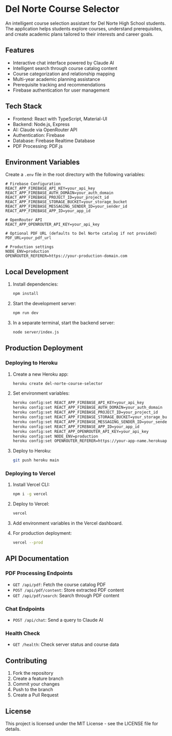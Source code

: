 # Del Norte Course Selector

An intelligent course selection assistant for Del Norte High School students. The application helps students explore courses, understand prerequisites, and create academic plans tailored to their interests and career goals.

## Features

- Interactive chat interface powered by Claude AI
- Intelligent search through course catalog content
- Course categorization and relationship mapping
- Multi-year academic planning assistance
- Prerequisite tracking and recommendations
- Firebase authentication for user management

## Tech Stack

- Frontend: React with TypeScript, Material-UI
- Backend: Node.js, Express
- AI: Claude via OpenRouter API
- Authentication: Firebase
- Database: Firebase Realtime Database
- PDF Processing: PDF.js

## Environment Variables

Create a `.env` file in the root directory with the following variables:

```env
# Firebase Configuration
REACT_APP_FIREBASE_API_KEY=your_api_key
REACT_APP_FIREBASE_AUTH_DOMAIN=your_auth_domain
REACT_APP_FIREBASE_PROJECT_ID=your_project_id
REACT_APP_FIREBASE_STORAGE_BUCKET=your_storage_bucket
REACT_APP_FIREBASE_MESSAGING_SENDER_ID=your_sender_id
REACT_APP_FIREBASE_APP_ID=your_app_id

# OpenRouter API
REACT_APP_OPENROUTER_API_KEY=your_api_key

# Optional PDF URL (defaults to Del Norte catalog if not provided)
PDF_URL=your_pdf_url

# Production settings
NODE_ENV=production
OPENROUTER_REFERER=https://your-production-domain.com
```

## Local Development

1. Install dependencies:
   ```bash
   npm install
   ```

2. Start the development server:
   ```bash
   npm run dev
   ```

3. In a separate terminal, start the backend server:
   ```bash
   node server/index.js
   ```

## Production Deployment

### Deploying to Heroku

1. Create a new Heroku app:
   ```bash
   heroku create del-norte-course-selector
   ```

2. Set environment variables:
   ```bash
   heroku config:set REACT_APP_FIREBASE_API_KEY=your_api_key
   heroku config:set REACT_APP_FIREBASE_AUTH_DOMAIN=your_auth_domain
   heroku config:set REACT_APP_FIREBASE_PROJECT_ID=your_project_id
   heroku config:set REACT_APP_FIREBASE_STORAGE_BUCKET=your_storage_bucket
   heroku config:set REACT_APP_FIREBASE_MESSAGING_SENDER_ID=your_sender_id
   heroku config:set REACT_APP_FIREBASE_APP_ID=your_app_id
   heroku config:set REACT_APP_OPENROUTER_API_KEY=your_api_key
   heroku config:set NODE_ENV=production
   heroku config:set OPENROUTER_REFERER=https://your-app-name.herokuapp.com
   ```

3. Deploy to Heroku:
   ```bash
   git push heroku main
   ```

### Deploying to Vercel

1. Install Vercel CLI:
   ```bash
   npm i -g vercel
   ```

2. Deploy to Vercel:
   ```bash
   vercel
   ```

3. Add environment variables in the Vercel dashboard.

4. For production deployment:
   ```bash
   vercel --prod
   ```

## API Documentation

### PDF Processing Endpoints

- `GET /api/pdf`: Fetch the course catalog PDF
- `POST /api/pdf/content`: Store extracted PDF content
- `GET /api/pdf/search`: Search through PDF content

### Chat Endpoints

- `POST /api/chat`: Send a query to Claude AI

### Health Check

- `GET /health`: Check server status and course data

## Contributing

1. Fork the repository
2. Create a feature branch
3. Commit your changes
4. Push to the branch
5. Create a Pull Request

## License

This project is licensed under the MIT License - see the LICENSE file for details.

